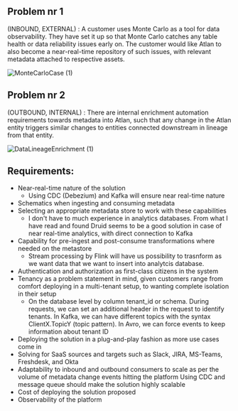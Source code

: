 ## Problem nr 1
(INBOUND, EXTERNAL) : A customer uses Monte Carlo as a tool for data observability. They have set it up so that Monte Carlo catches any table health or data reliability issues early on. The customer would like Atlan to also become a near-real-time repository of such issues, with relevant metadata attached to respective assets.


![MonteCarloCase (1)](https://github.com/mariuszcrust/systemdesign/assets/7340196/426422b3-eefd-47ab-a275-d17fe22a30e2)



## Problem nr 2
(OUTBOUND, INTERNAL) : There are internal enrichment automation requirements towards metadata into Atlan, such that any change in the Atlan entity triggers similar changes to entities connected downstream in lineage from that entity.


![DataLineageEnrichment (1)](https://github.com/mariuszcrust/systemdesign/assets/7340196/9f2a5165-201d-4e0a-a058-3ef64a526bb4)




## Requirements:
- Near-real-time nature of the solution
  - Using CDC (Debezium) and Kafka will ensure near real-time nature 
- Schematics when ingesting and consuming metadata
- Selecting an appropriate metadata store to work with these capabilities
  - I don't have to much experience in analytics databases. From what I have read and found Druid seems to be a good solution in case of near real-time analytics, with direct connection to Kafka
- Capability for pre-ingest and post-consume transformations where needed on the metastore
  - Stream processing by Flink will have us possibility to trasnform as we want data that we want to insert into analytcis database. 
- Authentication and authorization as first-class citizens in the system
- Tenancy as a problem statement in mind, given customers range from comfort deploying in a multi-tenant setup, to wanting complete isolation in their setup
  - On the database level by column tenant_id or schema. During requests, we can set an additional header in the request to identify tenants. In Kafka, we can have different topics with the syntax ClientX.TopicY (topic pattern). In Avro, we can force events to keep   
  information about tenant ID
- Deploying the solution in a plug-and-play fashion as more use cases come in
- Solving for SaaS sources and targets such as Slack, JIRA, MS-Teams, Freshdesk, and Okta
- Adaptability to inbound and outbound consumers to scale as per the volume of metadata change events hitting the platform
  Using CDC and message queue should make the solution highly scalable
- Cost of deploying the solution proposed
- Observability of the platform
